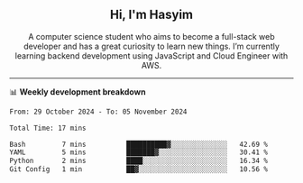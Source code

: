 <h2 align="center">Hi, I'm Hasyim</h2>

<p align="center">A computer science student who aims to become a full-stack web developer and has a great curiosity to learn new things. I’m currently learning backend development using JavaScript and Cloud Engineer with AWS.</p>

---

📊 **Weekly development breakdown**

<!--START_SECTION:waka-->

```txt
From: 29 October 2024 - To: 05 November 2024

Total Time: 17 mins

Bash         7 mins          ██████████▓░░░░░░░░░░░░░░   42.69 %
YAML         5 mins          ███████▓░░░░░░░░░░░░░░░░░   30.41 %
Python       2 mins          ████░░░░░░░░░░░░░░░░░░░░░   16.34 %
Git Config   1 min           ██▓░░░░░░░░░░░░░░░░░░░░░░   10.56 %
```

<!--END_SECTION:waka-->

<!-- - You can reach me on **hasyim11c@gmail.com** -->
